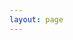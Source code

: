 ```yaml
---
layout: page
---
```

<script setup>
import {
  VPTeamPage,
  VPTeamPageTitle,
  VPTeamMembers,
  VPTeamPageSection
} from 'vitepress/theme'

import { members, contributors } from '../static/members'
</script>

<VPTeamPage>
  <VPTeamPageTitle>
    <template #title>
      <div class="text-[#ab5ac7]">
        Our Team
      </div>
    </template>
    <template #lead>
      L'équipe de dévelopement de EyeTrackVR est gèré par une équipe internationale,
      quelque d'entre eux ont été choisis d'être mis en avant ci-dessous.<br>
        <br>
      Les développeurs de EyetrackVR sont un groupe de personnes qui sont passionés par les domaines de la réalité virtuelle et augmanté.
    </template>
  </VPTeamPageTitle>
  <VPTeamMembers
    size="medium"
    :members="members"
  />
  <VPTeamPageSection>
    <template #title>Contributeurs</template>
    <template #lead>Ceux qui ont activement contribué au developpement.<br> Support communautaire</template>
    <template #members>
      <VPTeamMembers size="small" :members="contributors" />
    </template>
  </VPTeamPageSection>
  <VPTeamPageSection>
    <template #title>Philosophie</template>
    <template #lead>
        Les <a class="custom-links" href="/intro" target="_blank">guides</a> sur ce site contient des notes de notre propre équipe 
        (pas toutes aussi soignés que les autres) que l'on donnes pour que d'autres personnes puisses les utiliser<br>
        <br>
        On espère que tu trouvera quleque chose d'utile ici aussi<br>
    </template>
  </VPTeamPageSection>
</VPTeamPage>
